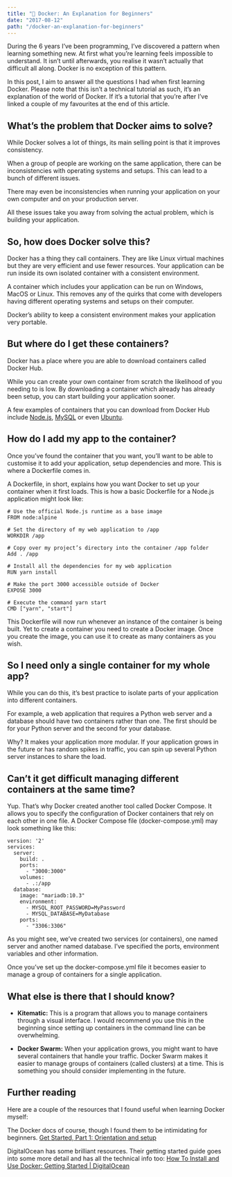 ```yaml
---
title: "🐳 Docker: An Explanation for Beginners"
date: "2017-08-12"
path: "/docker-an-explanation-for-beginners"
---
```


During the 6 years I’ve been programming, I’ve discovered a pattern when learning something new. At first what you’re learning feels impossible to understand. It isn’t until afterwards, you realise it wasn’t actually that difficult all along. Docker is no exception of this pattern.

In this post, I aim to answer all the questions I had when first learning Docker. Please note that this isn’t a technical tutorial as such, it’s an explanation of the world of Docker. If it’s a tutorial that you’re after I’ve linked a couple of my favourites at the end of this article.

## What’s the problem that Docker aims to solve?

While Docker solves a lot of things, its main selling point is that it improves consistency.

When a group of people are working on the same application, there can be inconsistencies with operating systems and setups. This can lead to a bunch of different issues.

There may even be inconsistencies when running your application on your own computer and on your production server.

All these issues take you away from solving the actual problem, which is building your application.

## So, how does Docker solve this?

Docker has a thing they call containers. They are like Linux virtual machines but they are very efficient and use fewer resources. Your application can be run inside its own isolated container with a consistent environment.

A container which includes your application can be run on Windows, MacOS or Linux. This removes any of the quirks that come with developers having different operating systems and setups on their computer.

Docker’s ability to keep a consistent environment makes your application very portable.

## But where do I get these containers?

Docker has a place where you are able to download containers called Docker Hub.

While you can create your own container from scratch the likelihood of you needing to is low. By downloading a container which already has already been setup, you can start building your application sooner.

A few examples of containers that you can download from Docker Hub include [Node.js](https://hub.docker.com/_/node/), [MySQL](https://hub.docker.com/_/mysql/) or even [Ubuntu](https://hub.docker.com/_/ubuntu/).

## How do I add my app to the container?

Once you’ve found the container that you want, you’ll want to be able to customise it to add your application, setup dependencies and more. This is where a Dockerfile comes in.

A Dockerfile, in short, explains how you want Docker to set up your container when it first loads. This is how a basic Dockerfile for a Node.js application might look like:

```text
# Use the official Node.js runtime as a base image
FROM node:alpine

# Set the directory of my web application to /app
WORKDIR /app

# Copy over my project’s directory into the container /app folder
Add . /app

# Install all the dependencies for my web application
RUN yarn install

# Make the port 3000 accessible outside of Docker
EXPOSE 3000

# Execute the command yarn start
CMD ["yarn", "start"]
```

This Dockerfile will now run whenever an instance of the container is being built. Yet to create a container you need to create a Docker image. Once you create the image, you can use it to create as many containers as you wish.

## So I need only a single container for my whole app?

While you can do this, it’s best practice to isolate parts of your application into different containers.

For example, a web application that requires a Python web server and a database should have two containers rather than one. The first should be for your Python server and the second for your database.

Why? It makes your application more modular. If your application grows in the future or has random spikes in traffic, you can spin up several Python server instances to share the load.

## Can’t it get difficult managing different containers at the same time?

Yup. That’s why Docker created another tool called Docker Compose. It allows you to specify the configuration of Docker containers that rely on each other in one file. A Docker Compose file (docker-compose.yml) may look something like this:

```text
version: '2'
services:
  server:
    build: .
    ports:
      - "3000:3000"
    volumes:
      - .:/app
  database:
    image: "mariadb:10.3"
    environment:
      - MYSQL_ROOT_PASSWORD=MyPassword
      - MYSQL_DATABASE=MyDatabase
    ports:
      - "3306:3306"
```

As you might see, we’ve created two services (or containers), one named server and another named database. I’ve specified the ports, environment variables and other information.

Once you’ve set up the docker-compose.yml file it becomes easier to manage a group of containers for a single application.

## What else is there that I should know?

* **Kitematic:** This is a program that allows you to manage containers through a visual interface. I would recommend you use this in the beginning since setting up containers in the command line can be overwhelming.

* **Docker Swarm:** When your application grows, you might want to have several containers that handle your traffic. Docker Swarm makes it easier to manage groups of containers (called clusters) at a time. This is something you should consider implementing in the future.

## Further reading

Here are a couple of the resources that I found useful when learning Docker myself:

The Docker docs of course, though I found them to be intimidating for beginners. [Get Started, Part 1: Orientation and setup](https://docs.docker.com/get-started)

DigitalOcean has some brilliant resources. Their getting started guide goes into some more detail and has all the technical info too:
[How To Install and Use Docker: Getting Started | DigitalOcean](https://www.digitalocean.com/community/tutorials/how-to-install-and-use-docker-getting-started)
